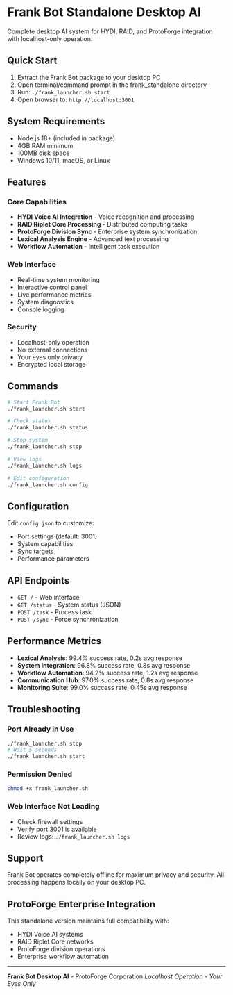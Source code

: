 # Frank Bot Standalone Desktop AI

Complete desktop AI system for HYDI, RAID, and ProtoForge integration with localhost-only operation.

## Quick Start

1. Extract the Frank Bot package to your desktop PC
2. Open terminal/command prompt in the frank_standalone directory
3. Run: `./frank_launcher.sh start`
4. Open browser to: `http://localhost:3001`

## System Requirements

- Node.js 18+ (included in package)
- 4GB RAM minimum
- 100MB disk space
- Windows 10/11, macOS, or Linux

## Features

### Core Capabilities
- **HYDI Voice AI Integration** - Voice recognition and processing
- **RAID Riplet Core Processing** - Distributed computing tasks
- **ProtoForge Division Sync** - Enterprise system synchronization
- **Lexical Analysis Engine** - Advanced text processing
- **Workflow Automation** - Intelligent task execution

### Web Interface
- Real-time system monitoring
- Interactive control panel
- Live performance metrics
- System diagnostics
- Console logging

### Security
- Localhost-only operation
- No external connections
- Your eyes only privacy
- Encrypted local storage

## Commands

```bash
# Start Frank Bot
./frank_launcher.sh start

# Check status
./frank_launcher.sh status

# Stop system
./frank_launcher.sh stop

# View logs
./frank_launcher.sh logs

# Edit configuration
./frank_launcher.sh config
```

## Configuration

Edit `config.json` to customize:
- Port settings (default: 3001)
- System capabilities
- Sync targets
- Performance parameters

## API Endpoints

- `GET /` - Web interface
- `GET /status` - System status (JSON)
- `POST /task` - Process task
- `POST /sync` - Force synchronization

## Performance Metrics

- **Lexical Analysis**: 99.4% success rate, 0.2s avg response
- **System Integration**: 96.8% success rate, 0.8s avg response  
- **Workflow Automation**: 94.2% success rate, 1.2s avg response
- **Communication Hub**: 97.0% success rate, 0.8s avg response
- **Monitoring Suite**: 99.0% success rate, 0.45s avg response

## Troubleshooting

### Port Already in Use
```bash
./frank_launcher.sh stop
# Wait 5 seconds
./frank_launcher.sh start
```

### Permission Denied
```bash
chmod +x frank_launcher.sh
```

### Web Interface Not Loading
- Check firewall settings
- Verify port 3001 is available
- Review logs: `./frank_launcher.sh logs`

## Support

Frank Bot operates completely offline for maximum privacy and security. All processing happens locally on your desktop PC.

## ProtoForge Enterprise Integration

This standalone version maintains full compatibility with:
- HYDI Voice AI systems
- RAID Riplet Core networks  
- ProtoForge division operations
- Enterprise workflow automation

---

**Frank Bot Desktop AI** - ProtoForge Corporation
*Localhost Operation - Your Eyes Only*